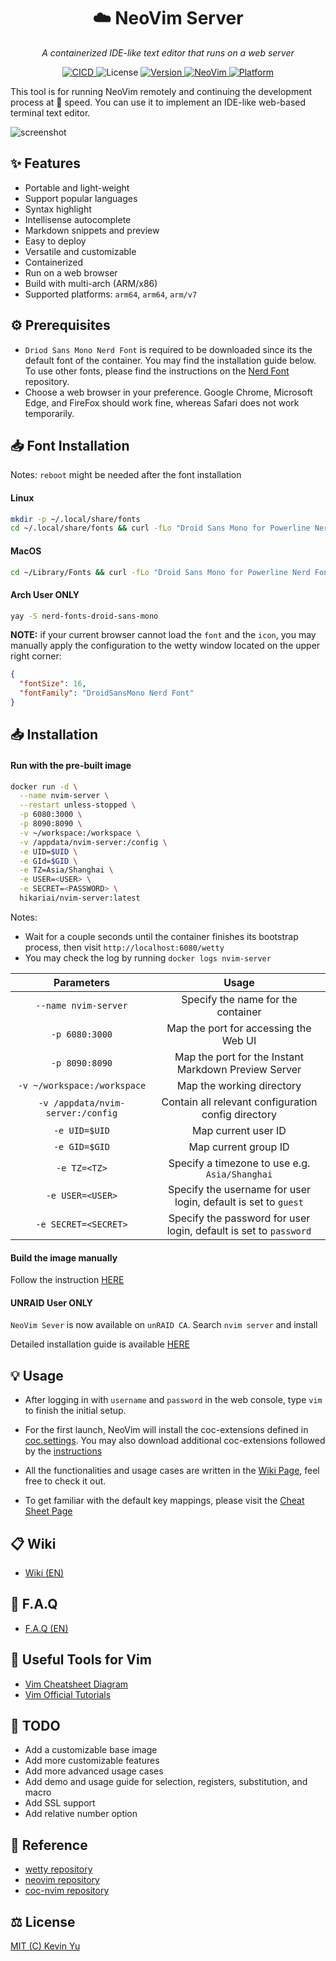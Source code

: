 <h1 align="center"> ☁️ NeoVim  Server</h1>
<p align="center">
    <em>A containerized IDE-like text editor that runs on a web server</em>
</p>

<p align="center">
    <a href='https://github.com/yqlbu/neovim-server/actions?query=workflow%3A"Docker+CI+Builds"'>
        <img src='https://github.com/yqlbu/neovim-server/workflows/Docker%20CI%20Builds/badge.svg' alt="CICD"/>
    </a>
    <img src="https://img.shields.io/github/license/yqlbu/neovim-server" alt="License"/>
    <a href="https://hub.docker.com/repository/docker/hikariai/nvim-server">
        <img src="https://img.shields.io/badge/Docker-19.03-blue" alt="Version">
    </a>
    <a href="https://github.com/neovim/neovim">
        <img src="https://img.shields.io/badge/neovim-0.5.0-violet.svg" alt="NeoVim"/>
    </a>
    <a href="https://hub.docker.com/repository/docker/hikariai/nvim-servers">
        <img src="https://img.shields.io/badge/platform-%20Linux%20|%20OSX%20|%20ARM-red.svg" alt="Platform"/>
    </a>
</p>

This tool is for running NeoVim remotely and continuing the development process at 🚀 speed.
You can use it to implement an IDE-like web-based terminal text editor.

![screenshot](https://github.com/yqlbu/neovim-server/raw/master/demo.gif)

## ✨ Features

- Portable and light-weight
- Support popular languages
- Syntax highlight
- Intellisense autocomplete
- Markdown snippets and preview
- Easy to deploy
- Versatile and customizable
- Containerized
- Run on a web browser
- Build with multi-arch (ARM/x86)
- Supported platforms: `arm64`, `arm64`, `arm/v7`

## ⚙️ Prerequisites

- `Driod Sans Mono Nerd Font` is required to be downloaded since its the default font of the container. You may find the installation guide below. To use other fonts, please find the instructions on the [Nerd Font](https://github.com/ryanoasis/nerd-fonts) repository.
- Choose a web browser in your preference. Google Chrome, Microsoft Edge, and FireFox should work fine, whereas Safari does not work temporarily.

## 📥 Font Installation

Notes: `reboot` might be needed after the font installation

#### Linux

```bash
mkdir -p ~/.local/share/fonts
cd ~/.local/share/fonts && curl -fLo "Droid Sans Mono for Powerline Nerd Font Complete.otf" https://github.com/ryanoasis/nerd-fonts/raw/master/patched-fonts/DroidSansMono/complete/Droid%20Sans%20Mono%20Nerd%20Font%20Complete.otf
```

#### MacOS

```bash
cd ~/Library/Fonts && curl -fLo "Droid Sans Mono for Powerline Nerd Font Complete.otf" https://github.com/ryanoasis/nerd-fonts/raw/master/patched-fonts/DroidSansMono/complete/Droid%20Sans%20Mono%20Nerd%20Font%20Complete.otf
```

#### Arch User ONLY

```bash
yay -S nerd-fonts-droid-sans-mono
```

**NOTE:** if your current browser cannot load the `font` and the `icon`, you may manually apply the configuration to the wetty window located on the upper right corner:

```json
{
  "fontSize": 16,
  "fontFamily": "DroidSansMono Nerd Font"
}
```

## 📥 Installation

#### Run with the pre-built image

```bash
docker run -d \
  --name nvim-server \
  --restart unless-stopped \
  -p 6080:3000 \
  -p 8090:8090 \
  -v ~/workspace:/workspace \
  -v /appdata/nvim-server:/config \
  -e UID=$UID \
  -e GId=$GID \
  -e TZ=Asia/Shanghai \
  -e USER=<USER> \
  -e SECRET=<PASSWORD> \
  hikariai/nvim-server:latest
```

Notes:

- Wait for a couple seconds until the container finishes its bootstrap process, then visit `http://localhost:6080/wetty`
- You may check the log by running `docker logs nvim-server`

|            Parameters             |                               Usage                               |
| :-------------------------------: | :---------------------------------------------------------------: |
|       `--name nvim-server`        |                Specify the name for the container                 |
|          `-p 6080:3000`           |               Map the port for accessing the Web UI               |
|          `-p 8090:8090`           |       Map the port for the Instant Markdown Preview Server        |
|    `-v ~/workspace:/workspace`    |                     Map the working directory                     |
| `-v /appdata/nvim-server:/config` |        Contain all relevant configuration config directory        |
|           `-e UID=$UID`           |                        Map current user ID                        |
|           `-e GID=$GID`           |                       Map current group ID                        |
|           `-e TZ=<TZ>`            |          Specify a timezone to use e.g. `Asia/Shanghai`           |
|         `-e USER=<USER>`          |  Specify the username for user login, default is set to `guest`   |
|       `-e SECRET=<SECRET>`        | Specify the password for user login, default is set to `password` |

#### Build the image manually

Follow the instruction [HERE](https://github.com/yqlbu/neovim-server/wiki/Installation#build-container-image-manually)

#### UNRAID User ONLY

`NeoVim Sever` is now available on `unRAID CA`. Search `nvim server` and install

Detailed installation guide is available [HERE](https://github.com/yqlbu/unraid-templates)

## 💡 Usage

- After logging in with `username` and `password` in the web console, type `vim` to finish the initial setup.

- For the first launch, NeoVim will install the coc-extensions defined in [coc.settings](https://github.com/yqlbu/neovim-server/blob/master/nvim/coc-settings.json). You may also download additional coc-extensions followed by the [instructions](https://github.com/neoclide/coc.nvim/wiki/Using-coc-extensions)

- All the functionalities and usage cases are written in the [Wiki Page](https://github.com/yqlbu/neovim-server/wiki), feel free to check it out.

- To get familiar with the default key mappings, please visit the [Cheat Sheet Page](https://github.com/yqlbu/neovim-server/wiki/Cheat-sheet)

## 📋 Wiki

- [Wiki (EN)](https://github.com/yqlbu/neovim-server/wiki)

## 💬 F.A.Q

- [F.A.Q (EN)](https://github.com/yqlbu/neovim-server/wiki/F.A.Q)

## 🔨 Useful Tools for Vim

- [Vim Cheatsheet Diagram](https://quickref.me/vim)
- [Vim Official Tutorials](https://www.tutorialspoint.com/vim/vim_macros.htm)

## 📝 TODO

- Add a customizable base image
- Add more customizable features
- Add more advanced usage cases
- Add demo and usage guide for selection, registers, substitution, and macro
- Add SSL support
- Add relative number option

## 📝 Reference

- [wetty repository](https://github.com/butlerx/wetty)
- [neovim repository](https://github.com/neovim/neovim)
- [coc-nvim repository](https://github.com/neoclide/coc.nvim)

## ⚖️ License

[MIT (C) Kevin Yu](https://github.com/yqlbu/neovim-server/blob/master/LICENSE)

```

```

